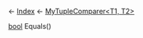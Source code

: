 ← [Index](Api-Index) ← [MyTupleComparer<T1, T2>](VRage.MyTupleComparer`2)

[bool](System.Boolean) Equals()